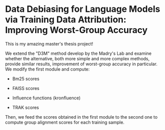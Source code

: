 # Data Debiasing for Language Models via Training Data Attribution: Improving Worst-Group Accuracy

This is my amazing master's thesis project!


We extend the "D3M" method develop by the Madry's Lab and examine whether the alternative, both more simple and more complex methods, provide similar results, improvement of worst-group accuracy in particular. We modify the first module and compute:

- Bm25 scores

- FAISS scores
 
- Influence functions (kronfluence)

- TRAK scores

Then, we feed the scores obtained in the first module to the second one to compute group alignment scores for each training sample. 